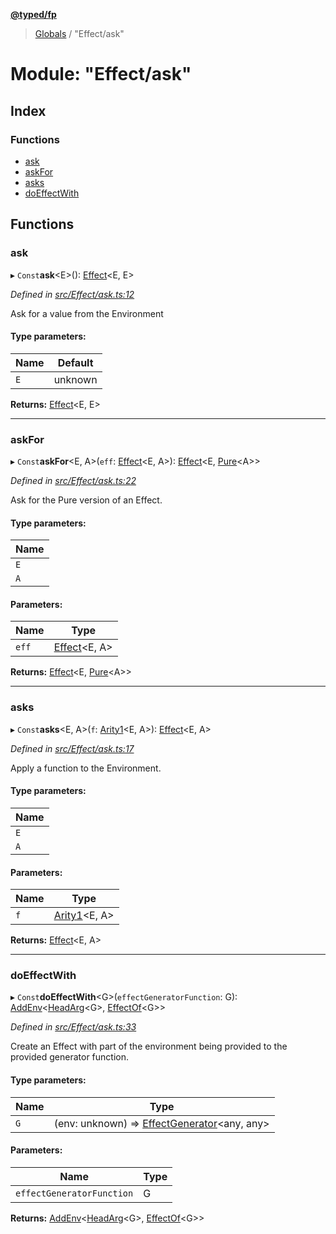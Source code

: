 **[@typed/fp](../README.md)**

> [Globals](../globals.md) / "Effect/ask"

# Module: "Effect/ask"

## Index

### Functions

* [ask](_effect_ask_.md#ask)
* [askFor](_effect_ask_.md#askfor)
* [asks](_effect_ask_.md#asks)
* [doEffectWith](_effect_ask_.md#doeffectwith)

## Functions

### ask

▸ `Const`**ask**\<E>(): [Effect](_effect_effect_.effect.md)\<E, E>

*Defined in [src/Effect/ask.ts:12](https://github.com/TylorS/typed-fp/blob/6ccb290/src/Effect/ask.ts#L12)*

Ask for a value from the Environment

#### Type parameters:

Name | Default |
------ | ------ |
`E` | unknown |

**Returns:** [Effect](_effect_effect_.effect.md)\<E, E>

___

### askFor

▸ `Const`**askFor**\<E, A>(`eff`: [Effect](_effect_effect_.effect.md)\<E, A>): [Effect](_effect_effect_.effect.md)\<E, [Pure](_effect_effect_.md#pure)\<A>>

*Defined in [src/Effect/ask.ts:22](https://github.com/TylorS/typed-fp/blob/6ccb290/src/Effect/ask.ts#L22)*

Ask for the Pure version of an Effect.

#### Type parameters:

Name |
------ |
`E` |
`A` |

#### Parameters:

Name | Type |
------ | ------ |
`eff` | [Effect](_effect_effect_.effect.md)\<E, A> |

**Returns:** [Effect](_effect_effect_.effect.md)\<E, [Pure](_effect_effect_.md#pure)\<A>>

___

### asks

▸ `Const`**asks**\<E, A>(`f`: [Arity1](_common_types_.md#arity1)\<E, A>): [Effect](_effect_effect_.effect.md)\<E, A>

*Defined in [src/Effect/ask.ts:17](https://github.com/TylorS/typed-fp/blob/6ccb290/src/Effect/ask.ts#L17)*

Apply a function to the Environment.

#### Type parameters:

Name |
------ |
`E` |
`A` |

#### Parameters:

Name | Type |
------ | ------ |
`f` | [Arity1](_common_types_.md#arity1)\<E, A> |

**Returns:** [Effect](_effect_effect_.effect.md)\<E, A>

___

### doEffectWith

▸ `Const`**doEffectWith**\<G>(`effectGeneratorFunction`: G): [AddEnv](_effect_effect_.md#addenv)\<[HeadArg](_common_types_.md#headarg)\<G>, [EffectOf](_effect_effect_.md#effectof)\<G>>

*Defined in [src/Effect/ask.ts:33](https://github.com/TylorS/typed-fp/blob/6ccb290/src/Effect/ask.ts#L33)*

Create an Effect with part of the environment being provided to the provided generator function.

#### Type parameters:

Name | Type |
------ | ------ |
`G` | (env: unknown) => [EffectGenerator](_effect_effect_.md#effectgenerator)\<any, any> |

#### Parameters:

Name | Type |
------ | ------ |
`effectGeneratorFunction` | G |

**Returns:** [AddEnv](_effect_effect_.md#addenv)\<[HeadArg](_common_types_.md#headarg)\<G>, [EffectOf](_effect_effect_.md#effectof)\<G>>
